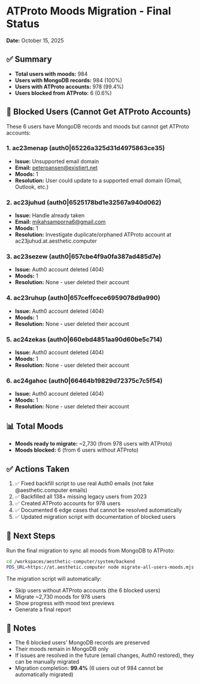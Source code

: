 # ATProto Moods Migration - Final Status

**Date:** October 15, 2025

## ✅ Summary

- **Total users with moods:** 984
- **Users with MongoDB records:** 984 (100%)
- **Users with ATProto accounts:** 978 (99.4%)
- **Users blocked from ATProto:** 6 (0.6%)

## 🚫 Blocked Users (Cannot Get ATProto Accounts)

These 6 users have MongoDB records and moods but cannot get ATProto accounts:

### 1. ac23menap (auth0|65226a325d31d4975863ce35)
- **Issue:** Unsupported email domain
- **Email:** peterpansen@existiert.net
- **Moods:** 1
- **Resolution:** User could update to a supported email domain (Gmail, Outlook, etc.)

### 2. ac23juhud (auth0|6525178bd1e32567a940d062)
- **Issue:** Handle already taken
- **Email:** mikahsamporna6@gmail.com
- **Moods:** 1
- **Resolution:** Investigate duplicate/orphaned ATProto account at ac23juhud.at.aesthetic.computer

### 3. ac23sezew (auth0|657cbe4f9a0fa387ad485d7e)
- **Issue:** Auth0 account deleted (404)
- **Moods:** 1
- **Resolution:** None - user deleted their account

### 4. ac23ruhup (auth0|657ceffcece6959078d9a990)
- **Issue:** Auth0 account deleted (404)
- **Moods:** 1
- **Resolution:** None - user deleted their account

### 5. ac24zekas (auth0|660ebd4851aa90d60be5c714)
- **Issue:** Auth0 account deleted (404)
- **Moods:** 1
- **Resolution:** None - user deleted their account

### 6. ac24gahoc (auth0|66464b19829d72375c7c5f54)
- **Issue:** Auth0 account deleted (404)
- **Moods:** 1
- **Resolution:** None - user deleted their account

## 📊 Total Moods

- **Moods ready to migrate:** ~2,730 (from 978 users with ATProto)
- **Moods blocked:** 6 (from 6 users without ATProto)

## ✅ Actions Taken

1. ✅ Fixed backfill script to use real Auth0 emails (not fake @aesthetic.computer emails)
2. ✅ Backfilled all 138+ missing legacy users from 2023
3. ✅ Created ATProto accounts for 978 users
4. ✅ Documented 6 edge cases that cannot be resolved automatically
5. ✅ Updated migration script with documentation of blocked users

## 🚀 Next Steps

Run the final migration to sync all moods from MongoDB to ATProto:

```bash
cd /workspaces/aesthetic-computer/system/backend
PDS_URL=https://at.aesthetic.computer node migrate-all-users-moods.mjs --migrate
```

The migration script will automatically:
- Skip users without ATProto accounts (the 6 blocked users)
- Migrate ~2,730 moods for 978 users
- Show progress with mood text previews
- Generate a final report

## 📝 Notes

- The 6 blocked users' MongoDB records are preserved
- Their moods remain in MongoDB only
- If issues are resolved in the future (email changes, Auth0 restored), they can be manually migrated
- Migration completion: **99.4%** (6 users out of 984 cannot be automatically migrated)
